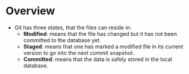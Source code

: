 # Overview
-   Git has three states, that the files can reside in:
    - **Modified**: means that the file has changed but it has not been committed to the database yet.
    - **Staged**: means that one has marked a modified file in its current version to go into the next commit snapshot.
    - **Committed**: means that the data is safely stored in the local database.